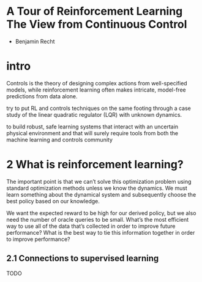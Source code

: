 # A Tour of Reinforcement Learning The View from Continuous Control
* Benjamin Recht

# intro
Controls is the theory
of designing complex actions from well-specified models, while reinforcement learning often makes
intricate, model-free predictions from data alone.

try to put RL and controls techniques on the same footing through a case study of
the linear quadratic regulator (LQR) with unknown dynamics.

to build
robust, safe learning systems that interact with an uncertain physical environment and that will
surely require tools from both the machine learning and controls community

# 2 What is reinforcement learning?
The important point is that
we can’t solve this optimization problem using standard optimization methods unless we know the
dynamics. We must learn something about the dynamical system and subsequently choose the best
policy based on our knowledge.

We want the
expected reward to be high for our derived policy, but we also need the number of oracle queries
to be small.
 What’s the most efficient way
to use all of the data that’s collected in order to improve future performance?
What is the best way to tie this information together in order to improve performance?

## 2.1 Connections to supervised learning
TODO
